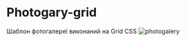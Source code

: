 # Photogary-grid
Шаблон фотогалереї виконаний на Grid CSS
![photogalery](https://user-images.githubusercontent.com/44769373/234807791-8c70a63a-b3dc-4c29-aaa2-fe8c42e3004b.jpg)
